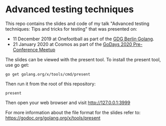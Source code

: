 # Advanced testing techniques

This repo contains the slides and code of my talk "Advanced
testing techniques: Tips and tricks for testing" that was presented
on:
* 11 December 2019
at Onefootball as part of the [GDG Berlin
Golang](https://www.meetup.com/golang-users-berlin/events/261420501/).
* 21 January 2020 at Cosmos as part of the [GoDays 2020 Pre-Conference
Meetup](https://www.meetup.com/de-DE/GoDays-Meetup-Group/events/267090712/)

The slides can be viewed with the present tool.
To install the present tool, use go get:

	go get golang.org/x/tools/cmd/present

Then run it from the root of this repository:

    present

Then open your web browser and visit http://127.0.0.1:3999

For more information about the file format for the slides refer to:
https://godoc.org/golang.org/x/tools/present

